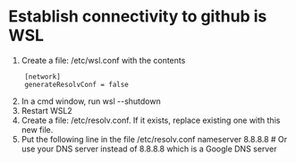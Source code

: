 # Establish connectivity to github is WSL

1. Create a file: /etc/wsl.conf with the contents
```
	[network]
	generateResolvConf = false
```
2. In a cmd window, run wsl --shutdown
3. Restart WSL2
4. Create a file: /etc/resolv.conf. If it exists, replace existing one with this new file.
5. Put the following line in the file /etc/resolv.conf
	nameserver 8.8.8.8 # Or use your DNS server instead of 8.8.8.8 which is a Google DNS server

